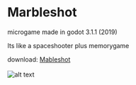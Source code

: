 # Marbleshot
microgame made in godot 3.1.1 (2019) </br>

Its like a spaceshooter plus memorygame </br>

download: [Mableshot](https://drive.google.com/file/d/18yMzXXvdkWAF5KuOhDdMiJ-6bH2j7Mnk/view?usp=sharing) </br>
</br>
![alt text](http://clerison-com.umbler.net/index_files/post1.jpg) 


